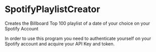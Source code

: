 # SpotifyPlaylistCreator
Creates the Billboard Top 100 playlist of a date of your choice on your Spotify Account


In order to use this program you need to authenticate yourself on your Spotify account and acquire your API Key and token.
